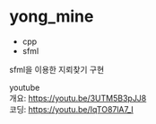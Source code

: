 # yong_mine
 - cpp
 - sfml
 
sfml을 이용한 지뢰찾기 구현

youtube  
개요: https://youtu.be/3UTM5B3pJJ8  
코딩: https://youtu.be/IqTO87lA7_I  
